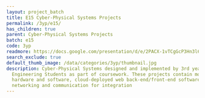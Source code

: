 ```yaml
---
layout: project_batch
title: E15 Cyber-Physical Systems Projects
permalink: /3yp/e15/
has_children: true
parent: Cyber-Physical Systems Projects
batch: e15
code: 3yp
readmore: https://docs.google.com/presentation/d/e/2PACX-1vTCgGcP3Hn3l67akIWo7J-a9VHwGNHNCyFVj6O_tKmKswe5pV4IeF4tN6bn_J2dZw/pub?start=true&loop=true&delayms=3000
search_exclude: true
default_thumb_image: /data/categories/3yp/thumbnail.jpg
description: Cyber-Physical Systems designed and implemented by 3rd year Computer
  Engineering Students as part of coursework. These projects contain modern embedded
  hardware and software, cloud-deployed web back-end/front-end software and modern
  networking and communication for integration
---
```

